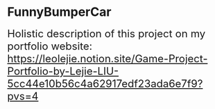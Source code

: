 # FunnyBumperCar

<font size=5>Holistic description of this project on my portfolio website: https://leolejie.notion.site/Game-Project-Portfolio-by-Lejie-LIU-5cc44e10b56c4a62917edf23ada6e7f9?pvs=4<font size=5>
